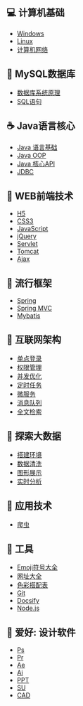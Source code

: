 ## 💻 计算机基础
- [Windows](notes/计算机基础_windows.md) </br>
- [Linux](notes/计算机基础_linux.md) </br>
- [计算机网络](notes/计算机基础_网络.md) </br>

## 💾 MySQL数据库
- [数据库系统原理](notes/mysql_数据库系统原理.md) </br>
- [SQL语句](notes/mysql_sql语句.md) </br>

## ☕ Java语言核心
- [Java 语言基础](notes/java_语言基础.md) </br>
- [Java OOP](notes/java_oop.md) </br>
- [Java 核心API](notes/java_api.md) </br>
- [JDBC](notes/java_jdbc.md) </br>

## 📑 WEB前端技术
- [H5](notes/web_html5.md) </br>
- [CSS3](notes/web_css3.md) </br>
- [JavaScript](notes/web_javascript.md) </br>
- [jQuery](notes/web_jquery.md) </br>
- [Servlet](notes/web_servlet.md) </br>
- [Tomcat](notes/web_tomcat.md) </br>
- [Ajax](notes/web_ajax.md) </br>

## 🌿 流行框架
- [Spring](notes/框架_spring.md) </br>
- [Spring MVC](notes/框架_spring_mvc.md) </br>
- [Mybatis](notes/框架_mybatis.md) </br>

## 🚀 互联网架构
- [单点登录](notes/架构_sso.md) </br>
- [权限管理](notes/架构_权限管理.md) </br>
- [并发优化](notes/架构_并发优化.md) </br>
- [定时任务](notes/架构_定时任务.md) </br>
- [微服务](notes/架构_微服务.md) </br>
- [消息队列](notes/架构_消息队列.md) </br>
- [全文检索](notes/架构_全文检索.md) </br>

## 💎 探索大数据
- [搭建环境](notes/大数据_环境.md) </br>
- [数据清洗](notes/大数据_数据清洗.md) </br>
- [图形展示](notes/大数据_图形展示.md) </br>
- [实时分析](notes/大数据_实时分析.md) </br>

## 📡 应用技术
- [爬虫](notes/应用技术_爬虫.md) </br>

## 🔨 工具
- [Emoji符号大全](notes/工具_emoji.md) </br>
- [网址大全](notes/工具_websites.md) </br>
- [色彩搭配表](notes/工具_colors.md) </br>
- [Git](notes/工具_git.md) </br>
- [Docsify](notes/工具_docsify.md) </br>
- [Node.js](notes/工具_nodejs.md) </br>

## 📐 爱好: 设计软件
- [Ps](notes/设计_photoshop.md) </br>
- [Pr](notes/设计_premiere.md) </br>
- [Ae](notes/设计_after_effects.md) </br>
- [Ai](notes/设计_illustrator.md) </br>
- [PPT](notes/设计_powerpoint.md) </br>
- [SU](notes/设计_sketchup.md) </br>
- [CAD](notes/设计_autocad.md) </br>
